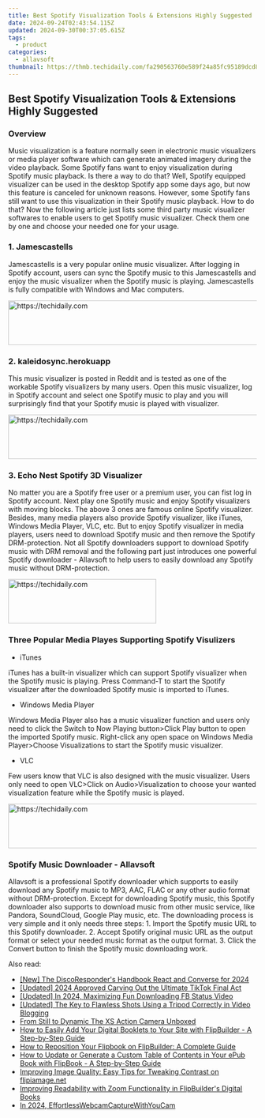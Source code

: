 ```yaml
---
title: Best Spotify Visualization Tools & Extensions Highly Suggested
date: 2024-09-24T02:43:54.115Z
updated: 2024-09-30T00:37:05.615Z
tags:
  - product
categories:
  - allavsoft
thumbnail: https://thmb.techidaily.com/fa290563760e589f24a85fc95189dcd8b9293ad6203d8af2e7f7aed06726e6d2.jpg
---
```


## Best Spotify Visualization Tools & Extensions Highly Suggested

### Overview

Music visualization is a feature normally seen in electronic music visualizers or media player software which can generate animated imagery during the video playback. Some Spotify fans want to enjoy visualization during Spotify music playback. Is there a way to do that? Well, Spotify equipped visualizer can be used in the desktop Spotify app some days ago, but now this feature is canceled for unknown reasons. However, some Spotify fans still want to use this visualization in their Spotify music playback. How to do that? Now the following article just lists some third party music visualizer softwares to enable users to get Spotify music visualizer. Check them one by one and choose your needed one for your usage.

### 1\. Jamescastells

Jamescastells is a very popular online music visualizer. After logging in Spotify account, users can sync the Spotify music to this Jamescastells and enjoy the music visualizer when the Spotify music is playing. Jamescastells is fully compatible with Windows and Mac computers.

<!-- affiliate ads begin -->
<a href="https://review-au.sjv.io/c/5597632/2098702/14409" target="_top" id="2098702">
  <img src="//a.impactradius-go.com/display-ad/14409-2098702" border="0" alt="https://techidaily.com" width="728" height="90"/>
</a>
<img height="0" width="0" src="https://review-au.sjv.io/i/5597632/2098702/14409" style="position:absolute;visibility:hidden;" border="0" />
<!-- affiliate ads end -->

### 2\. kaleidosync.herokuapp

This music visualizer is posted in Reddit and is tested as one of the workable Spotify visualizers by many users. Open this music visualizer, log in Spotify account and select one Spotify music to play and you will surprisingly find that your Spotify music is played with visualizer.

<!-- affiliate ads begin -->
<a href="https://ephamedtechinc.pxf.io/c/5597632/2136617/26400" target="_top" id="2136617">
  <img src="//a.impactradius-go.com/display-ad/26400-2136617" border="0" alt="https://techidaily.com" width="728" height="90"/>
</a>
<img height="0" width="0" src="https://ephamedtechinc.pxf.io/i/5597632/2136617/26400" style="position:absolute;visibility:hidden;" border="0" />
<!-- affiliate ads end -->

### 3\. Echo Nest Spotify 3D Visualizer

No matter you are a Spotify free user or a premium user, you can fist log in Spotify account. Next play one Spotify music and enjoy Spotify visualizers with moving blocks. The above 3 ones are famous online Spotify visualizer. Besides, many media players also provide Spotify visualizer, like iTunes, Windows Media Player, VLC, etc. But to enjoy Spotify visualizer in media players, users need to download Spotify music and then remove the Spotify DRM-protection. Not all Spotify downloaders support to download Spotify music with DRM removal and the following part just introduces one powerful Spotify downloader - Allavsoft to help users to easily download any Spotify music without DRM-protection.

<!-- affiliate ads begin -->
<a href="https://sentrypc.7eer.net/c/5597632/398449/3022" target="_top" id="398449">
  <img src="//a.impactradius-go.com/display-ad/3022-398449" border="0" alt="https://techidaily.com" width="300" height="90"/>
</a>
<img height="0" width="0" src="https://sentrypc.7eer.net/i/5597632/398449/3022" style="position:absolute;visibility:hidden;" border="0" />
<!-- affiliate ads end -->

### Three Popular Media Playes Supporting Spotify Visulizers

* iTunes

iTunes has a built-in visualizer which can support Spotify visualizer when the Spotify music is playing. Press Command-T to start the Spotify visualizer after the downloaded Spotify music is imported to iTunes.

* Windows Media Player

Windows Media Player also has a music visualizer function and users only need to click the Switch to Now Playing button>Click Play button to open the imported Spotify music. Right-click any open space on Windows Media Player>Choose Visualizations to start the Spotify music visualizer.

* VLC

Few users know that VLC is also designed with the music visualizer. Users only need to open VLC>Click on Audio>Visualization to choose your wanted visualization feature while the Spotify music is played.

<!-- affiliate ads begin -->
<a href="https://appsumo.8odi.net/c/5597632/2112007/7443" target="_top" id="2112007">
  <img src="//a.impactradius-go.com/display-ad/7443-2112007" border="0" alt="https://techidaily.com" width="728" height="90"/>
</a>
<img height="0" width="0" src="https://appsumo.8odi.net/i/5597632/2112007/7443" style="position:absolute;visibility:hidden;" border="0" />
<!-- affiliate ads end -->

### Spotify Music Downloader - Allavsoft

Allavsoft is a professional Spotify downloader which supports to easily download any Spotify music to MP3, AAC, FLAC or any other audio format without DRM-protection. Except for downloading Spotify music, this Spotify downloader also supports to download music from other music service, like Pandora, SoundCloud, Google Play music, etc. The downloading process is very simple and it only needs three steps: 1\. Import the Spotify music URL to this Spotify downloader. 2\. Accept Spotify original music URL as the output format or select your needed music format as the output format. 3\. Click the Convert button to finish the Spotify music downloading work.

<ins class="adsbygoogle"
     style="display:block"
     data-ad-format="autorelaxed"
     data-ad-client="ca-pub-7571918770474297"
     data-ad-slot="1223367746"></ins>

<ins class="adsbygoogle"
     style="display:block"
     data-ad-client="ca-pub-7571918770474297"
     data-ad-slot="8358498916"
     data-ad-format="auto"
     data-full-width-responsive="true"></ins>

<span class="atpl-alsoreadstyle">Also read:</span>
<div><ul>
<li><a href="https://discord-videos.techidaily.com/new-the-discoresponders-handbook-react-and-converse-for-2024/"><u>[New] The DiscoResponder's Handbook React and Converse for 2024</u></a></li>
<li><a href="https://tiktok-video-recordings.techidaily.com/updated-2024-approved-carving-out-the-ultimate-tiktok-final-act/"><u>[Updated] 2024 Approved Carving Out the Ultimate TikTok Final Act</u></a></li>
<li><a href="https://facebook-video-content.techidaily.com/updated-in-2024-maximizing-fun-downloading-fb-status-video/"><u>[Updated] In 2024, Maximizing Fun Downloading FB Status Video</u></a></li>
<li><a href="https://facebook-video-share.techidaily.com/updated-the-key-to-flawless-shots-using-a-tripod-correctly-in-video-blogging/"><u>[Updated] The Key to Flawless Shots Using a Tripod Correctly in Video Blogging</u></a></li>
<li><a href="https://extra-lessons.techidaily.com/from-still-to-dynamic-the-xs-action-camera-unboxed/"><u>From Still to Dynamic The XS Action Camera Unboxed</u></a></li>
<li><a href="https://win-advanced.techidaily.com/how-to-easily-add-your-digital-booklets-to-your-site-with-flipbuilder-a-step-by-step-guide/"><u>How to Easily Add Your Digital Booklets to Your Site with FlipBuilder - A Step-by-Step Guide</u></a></li>
<li><a href="https://win-advanced.techidaily.com/how-to-reposition-your-flipbook-on-flipbuilder-a-complete-guide/"><u>How to Reposition Your Flipbook on FlipBuilder: A Complete Guide</u></a></li>
<li><a href="https://win-advanced.techidaily.com/how-to-update-or-generate-a-custom-table-of-contents-in-your-epub-book-with-flipbook-a-step-by-step-guide/"><u>How to Update or Generate a Custom Table of Contents in Your ePub Book with FlipBook - A Step-by-Step Guide</u></a></li>
<li><a href="https://win-advanced.techidaily.com/improving-image-quality-easy-tips-for-tweaking-contrast-on-flipiamagenet/"><u>Improving Image Quality: Easy Tips for Tweaking Contrast on flipiamage.net</u></a></li>
<li><a href="https://win-advanced.techidaily.com/improving-readability-with-zoom-functionality-in-flipbuilders-digital-books/"><u>Improving Readability with Zoom Functionality in FlipBuilder's Digital Books</u></a></li>
<li><a href="https://screen-recording.techidaily.com/in-2024-effortlesswebcamcapturewithyoucam/"><u>In 2024, EffortlessWebcamCaptureWithYouCam</u></a></li>
</ul></div>

